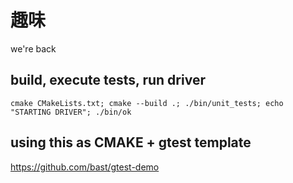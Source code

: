 # 趣味
we're back

## build, execute tests, run driver
`cmake CMakeLists.txt; cmake --build .; ./bin/unit_tests; echo "STARTING DRIVER"; ./bin/ok`

## using this as CMAKE + gtest template
https://github.com/bast/gtest-demo
